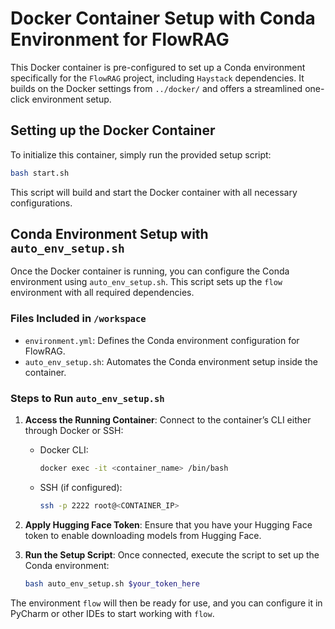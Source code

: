 # Docker Container Setup with Conda Environment for FlowRAG

This Docker container is pre-configured to set up a Conda environment specifically for the `FlowRAG` project, including `Haystack` dependencies. It builds on the Docker settings from `../docker/` and offers a streamlined one-click environment setup.

## Setting up the Docker Container

To initialize this container, simply run the provided setup script:

```bash
bash start.sh
```

This script will build and start the Docker container with all necessary configurations.

## Conda Environment Setup with `auto_env_setup.sh`

Once the Docker container is running, you can configure the Conda environment using `auto_env_setup.sh`. This script sets up the `flow` environment with all required dependencies. 

### Files Included in `/workspace`

- `environment.yml`: Defines the Conda environment configuration for FlowRAG.
- `auto_env_setup.sh`: Automates the Conda environment setup inside the container.

### Steps to Run `auto_env_setup.sh`

1. **Access the Running Container**: Connect to the container’s CLI either through Docker or SSH:
   - Docker CLI:
     ```bash
     docker exec -it <container_name> /bin/bash
     ```
   - SSH (if configured):
     ```bash
     ssh -p 2222 root@<CONTAINER_IP>
     ```

2. **Apply Hugging Face Token**: Ensure that you have your Hugging Face token to enable downloading models from Hugging Face.

3. **Run the Setup Script**: Once connected, execute the script to set up the Conda environment:
   ```bash
   bash auto_env_setup.sh $your_token_here
   ```

The environment `flow` will then be ready for use, and you can configure it in PyCharm or other IDEs to start working with `flow`.